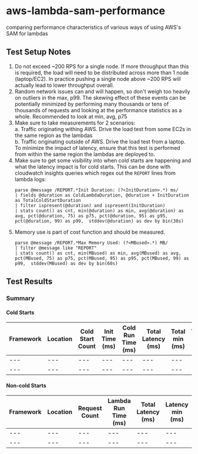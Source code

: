 # aws-lambda-sam-performance
comparing performance characteristics of various ways of using AWS's SAM for lambdas

## Test Setup Notes

1. Do not exceed ~200 RPS for a single node. If more throughput than this is required,
   the load will need to be distributed across more than 1 node (laptop/EC2). In practice
   pushing a single node above ~200 RPS will actually lead to lower throughput overall.
2. Random network issues can and will happen, so don't weigh too heavily on outliers in the max, p99.
   The skewing effect of these events can be potentially minimized by performing many thousands
   or tens of thousands of requests and looking at the performance statistics as a whole.
   Recommended to look at min, avg, p75
3. Make sure to take measurements for 2 scenarios:  
    a. Traffic originating withing AWS.  Drive the load test from some EC2s in the same region as the lambdas  
    b. Traffic originating outside of AWS.  Drive the load test from a laptop.  To minimize the impact of latency,
       ensure that this test is performed from within the same region the lambdas are deployed to.
4. Make sure to get some visibility into when cold starts are happening and what the latency impact is for cold starts.
   This can be done with cloudwatch insights queries which regex out the `REPORT` lines from lambda logs:
   ```
   parse @message /REPORT.*Init Duration: (?<InitDuration>.*) ms/
   | fields @duration as ColdLambdaDuration, @duration + InitDuration as TotalColdStartDuration
   | filter ispresent(@duration) and ispresent(InitDuration)
   | stats count() as cnt, min(@duration) as min, avg(@duration) as avg, pct(@duration, 75) as p75, pct(@duration, 95) as p95, pct(@duration, 99) as p99,  stddev(@duration) as dev by bin(30s)
   ```
5. Memory use is part of cost function and should be measured.  
   ```
   parse @message /REPORT.*Max Memory Used: (?<MBused>.*) MB/
   | filter @message like "REPORT"
   | stats count() as cnt, min(MBused) as min, avg(MBused) as avg, pct(MBused, 75) as p75, pct(MBused, 95) as p95, pct(MBused, 99) as p99,  stddev(MBused) as dev by bin(60s)
   ``` 

## Test Results

### Summary

#### Cold Starts
| Framework | Location | Cold Start Count | Init Time (ms) | Cold Run Time (ms) | Total Latency (ms) | Total min (ms) | Total avg (ms) | Total p75 (ms) | Total max (ms) |  
|---|---|---|---|---|---|---|---|---|---|
|---|---|---|---|---|---|---|---|---|---|
|---|---|---|---|---|---|---|---|---|---|

#### Non-cold Starts

| Framework | Location | Request Count | Lambda Run Time (ms) | Total Latency (ms) | Latency min (ms) | Latency avg (ms) | Latency p75 (ms) | Latency max (ms) |  
|---|---|---|---|---|---|---|---|---|
|---|---|---|---|---|---|---|---|---|
|---|---|---|---|---|---|---|---|---|